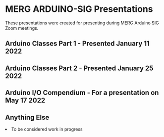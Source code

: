 # MERG ARDUINO-SIG Presentations

These presentations were created for presenting during MERG Arduino SIG Zoom meetings.

## Arduino Classes Part 1 - Presented January 11 2022

## Arduino Classes Part 2 - Presented January 25 2022

## Arduino I/O Compendium - For a presentation on May 17 2022

## Anything Else
<li> To be considered work in progress